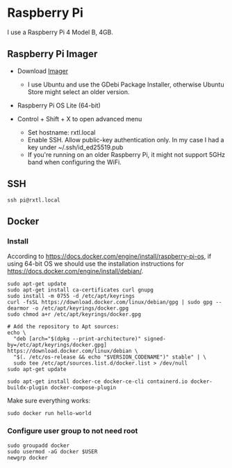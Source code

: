 # Raspberry Pi

I use a Raspberry Pi 4 Model B, 4GB.

## Raspberry Pi Imager

- Download [Imager](https://www.raspberrypi.org/software/)
  - I use Ubuntu and use the GDebi Package Installer, otherwise Ubuntu Store might select an older version.
- Raspberry Pi OS Lite (64-bit)
- Control + Shift + X to open advanced menu

  - Set hostname: rxtl.local
  - Enable SSH. Allow public-key authentication only. In my case I had a key under ~/.ssh/id_ed25519.pub
  - If you're running on an older Raspberry Pi, it might not support 5GHz band when configuring the WiFi.

## SSH

```
ssh pi@rxtl.local
```

## Docker

### Install

According to https://docs.docker.com/engine/install/raspberry-pi-os, if using 64-bit OS we should use the installation instructions for https://docs.docker.com/engine/install/debian/.

```
sudo apt-get update
sudo apt-get install ca-certificates curl gnupg
sudo install -m 0755 -d /etc/apt/keyrings
curl -fsSL https://download.docker.com/linux/debian/gpg | sudo gpg --dearmor -o /etc/apt/keyrings/docker.gpg
sudo chmod a+r /etc/apt/keyrings/docker.gpg

# Add the repository to Apt sources:
echo \
  "deb [arch="$(dpkg --print-architecture)" signed-by=/etc/apt/keyrings/docker.gpg] https://download.docker.com/linux/debian \
  "$(. /etc/os-release && echo "$VERSION_CODENAME")" stable" | \
  sudo tee /etc/apt/sources.list.d/docker.list > /dev/null
sudo apt-get update
```

```
sudo apt-get install docker-ce docker-ce-cli containerd.io docker-buildx-plugin docker-compose-plugin
```

Make sure everything works:

```
sudo docker run hello-world
```

### Configure user group to not need root

```
sudo groupadd docker
sudo usermod -aG docker $USER
newgrp docker
```
